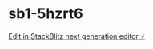 # sb1-5hzrt6

[Edit in StackBlitz next generation editor ⚡️](https://stackblitz.com/~/github.com/MatiHilu/sb1-5hzrt6)